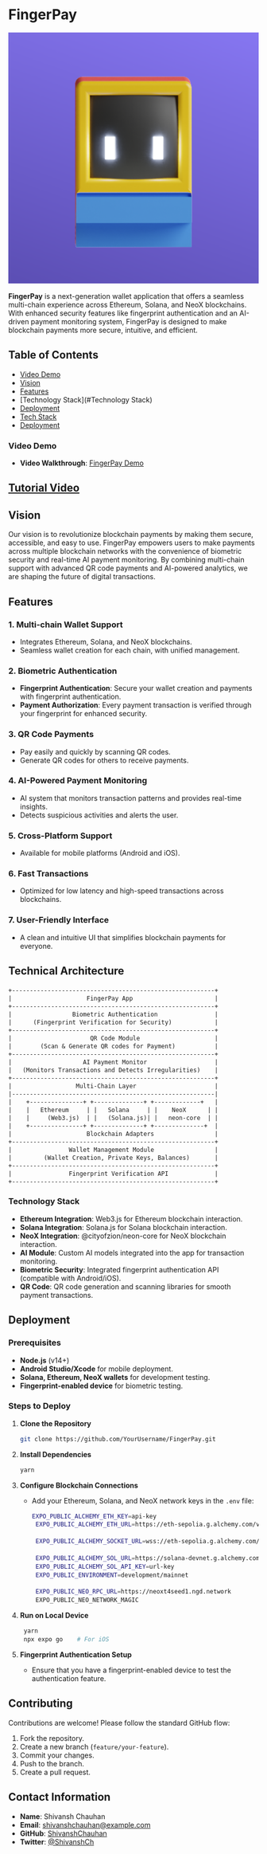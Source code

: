 # FingerPay

![Logo](assets/icon.png)

**FingerPay** is a next-generation wallet application that offers a seamless multi-chain experience across Ethereum, Solana, and NeoX blockchains. With enhanced security features like fingerprint authentication and an AI-driven payment monitoring system, FingerPay is designed to make blockchain payments more secure, intuitive, and efficient.



## **Table of Contents**

- [Video Demo](#Video-Demo)
- [Vision](#Vision)
- [Features](#Features)
- [Technology Stack](#Technology Stack)
- [Deployment](#Deployment)
- [Tech Stack](#tech-stack)
- [Deployment](#Deployment)

### Video Demo

- **Video Walkthrough**: [FingerPay Demo](#)
## **[Tutorial Video](https://drive.google.com/drive/folders/1iGlfKLvuEm_uSIM1fvlz-u4qAChesnHg?usp=sharing)**


## Vision

Our vision is to revolutionize blockchain payments by making them secure, accessible, and easy to use. FingerPay empowers users to make payments across multiple blockchain networks with the convenience of biometric security and real-time AI payment monitoring. By combining multi-chain support with advanced QR code payments and AI-powered analytics, we are shaping the future of digital transactions.

## Features

### 1. **Multi-chain Wallet Support**
- Integrates Ethereum, Solana, and NeoX blockchains.
- Seamless wallet creation for each chain, with unified management.
  
### 2. **Biometric Authentication**
- **Fingerprint Authentication**: Secure your wallet creation and payments with fingerprint authentication.
- **Payment Authorization**: Every payment transaction is verified through your fingerprint for enhanced security.

### 3. **QR Code Payments**
- Pay easily and quickly by scanning QR codes.
- Generate QR codes for others to receive payments.
  
### 4. **AI-Powered Payment Monitoring**
- AI system that monitors transaction patterns and provides real-time insights.
- Detects suspicious activities and alerts the user.

### 5. **Cross-Platform Support**
- Available for mobile platforms (Android and iOS).
  
### 6. **Fast Transactions**
- Optimized for low latency and high-speed transactions across blockchains.

### 7. **User-Friendly Interface**
- A clean and intuitive UI that simplifies blockchain payments for everyone.
  
## Technical Architecture

```plaintext
+---------------------------------------------------------+
|                     FingerPay App                       |
+---------------------------------------------------------+
|                 Biometric Authentication                |
|      (Fingerprint Verification for Security)            |
+---------------------------------------------------------+
|                      QR Code Module                     |
|        (Scan & Generate QR codes for Payment)           |
+---------------------------------------------------------+
|                    AI Payment Monitor                   |
|   (Monitors Transactions and Detects Irregularities)    |
+---------------------------------------------------------+
|                  Multi-Chain Layer                      |
|---------------------------------------------------------|
|    +---------------+ +--------------+ +-------------+   |
|    |   Ethereum     | |   Solana     | |    NeoX      | |
|    |     (Web3.js)  | |   (Solana.js)| |   neon-core  | |
|    +---------------+ +--------------+ +--------------+  |
|                     Blockchain Adapters                 |
+---------------------------------------------------------+
|                Wallet Management Module                 |
|         (Wallet Creation, Private Keys, Balances)       |
+---------------------------------------------------------+
|                Fingerprint Verification API             |
+---------------------------------------------------------+
```

### Technology Stack

- **Ethereum Integration**: Web3.js for Ethereum blockchain interaction.
- **Solana Integration**: Solana.js for Solana blockchain interaction.
- **NeoX Integration**: @cityofzion/neon-core for NeoX blockchain interaction.
- **AI Module**: Custom AI models integrated into the app for transaction monitoring.
- **Biometric Security**: Integrated fingerprint authentication API (compatible with Android/iOS).
- **QR Code**: QR code generation and scanning libraries for smooth payment transactions.

## Deployment

### Prerequisites

- **Node.js** (v14+)
- **Android Studio/Xcode** for mobile deployment.
- **Solana, Ethereum, NeoX wallets** for development testing.
- **Fingerprint-enabled device** for biometric testing.

### Steps to Deploy

1. **Clone the Repository**
   ```bash
   git clone https://github.com/YourUsername/FingerPay.git
   ```

2. **Install Dependencies**
   ```bash
   yarn
   ```

3. **Configure Blockchain Connections**
   - Add your Ethereum, Solana, and NeoX network keys in the `.env` file:
     ```bash
     EXPO_PUBLIC_ALCHEMY_ETH_KEY=api-key
      EXPO_PUBLIC_ALCHEMY_ETH_URL=https://eth-sepolia.g.alchemy.com/v2/
      
      EXPO_PUBLIC_ALCHEMY_SOCKET_URL=wss://eth-sepolia.g.alchemy.com/v2/
      
      EXPO_PUBLIC_ALCHEMY_SOL_URL=https://solana-devnet.g.alchemy.com/v2/
      EXPO_PUBLIC_ALCHEMY_SOL_API_KEY=url-key
      EXPO_PUBLIC_ENVIRONMENT=development/mainnet
      
      EXPO_PUBLIC_NEO_RPC_URL=https://neoxt4seed1.ngd.network
      EXPO_PUBLIC_NEO_NETWORK_MAGIC
     ```

4. **Run on Local Device**
   ```bash
    yarn 
    npx expo go    # For iOS
   ```

6. **Fingerprint Authentication Setup**
   - Ensure that you have a fingerprint-enabled device to test the authentication feature.



## Contributing

Contributions are welcome! Please follow the standard GitHub flow:

1. Fork the repository.
2. Create a new branch (`feature/your-feature`).
3. Commit your changes.
4. Push to the branch.
5. Create a pull request.

## Contact Information

- **Name**: Shivansh Chauhan
- **Email**: shivanshchauhan@example.com
- **GitHub**: [ShivanshChauhan](https://github.com/YourUsername)
- **Twitter**: [@ShivanshCh](https://twitter.com/YourHandle)
 

